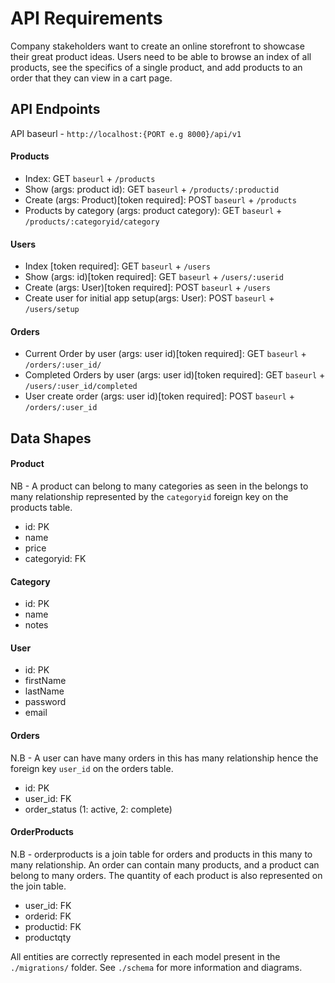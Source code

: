 # API Requirements
Company stakeholders want to create an online storefront to showcase their great product ideas. Users need to be able to browse an index of all products, see the specifics of a single product, and add products to an order that they can view in a cart page.

## API Endpoints
API baseurl - `http://localhost:{PORT e.g 8000}/api/v1`

#### Products
- Index: GET `baseurl` + `/products` 
- Show (args: product id): GET `baseurl` + `/products/:productid`
- Create (args: Product)[token required]: POST `baseurl` + `/products` 
- Products by category (args: product category): GET `baseurl` + `/products/:categoryid/category`

#### Users
- Index [token required]: GET `baseurl` + `/users`
- Show (args: id)[token required]: GET `baseurl` + `/users/:userid`
- Create (args: User)[token required]: POST `baseurl` + `/users`
- Create user for initial app setup(args: User): POST `baseurl` + `/users/setup` 

#### Orders
- Current Order by user (args: user id)[token required]: GET `baseurl` + `/orders/:user_id/`
- Completed Orders by user (args: user id)[token required]: GET `baseurl` + `/users/:user_id/completed`
- User create order (args: user id)[token required]: POST `baseurl` + `/orders/:user_id`

## Data Shapes
#### Product
NB - A product can belong to many categories as seen in the belongs to many relationship represented by the `categoryid` foreign key on the products table.

-  id: PK
- name
- price
- categoryid: FK

#### Category
-  id: PK
- name
- notes

#### User
- id: PK
- firstName
- lastName
- password
- email

#### Orders
N.B - A user can have many orders in this has many relationship hence the foreign key `user_id` on the orders table.

- id: PK
- user_id: FK
- order_status (1: active, 2: complete)

#### OrderProducts
N.B - orderproducts is a join table for orders and products in this many to many relationship. An order can contain many products, and a product can belong to many orders. The quantity of each product is also represented on the join table.

- user_id: FK
- orderid: FK
- productid: FK
- productqty

All entities are correctly represented in each model present in the `./migrations/` folder.
See `./schema` for more information and diagrams. 